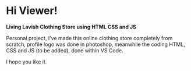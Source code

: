 # Hi Viewer!

**Living Lavish Clothing Store using HTML CSS and JS**

Personal project, I've made this online clothing store completely from scratch, profile logo was done in photoshop, meanwhile the coding HTML, CSS and JS (to be added), done within VS Code.

I hope you like it.
